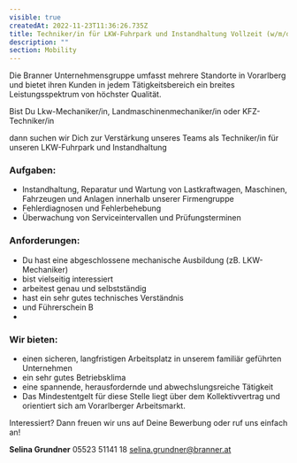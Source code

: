 ```yaml
---
visible: true
createdAt: 2022-11-23T11:36:26.735Z
title: Techniker/in für LKW-Fuhrpark und Instandhaltung Vollzeit (w/m/d)
description: ""
section: Mobility
---
```

Die Branner Unternehmensgruppe umfasst mehrere Standorte in Vorarlberg und bietet ihren Kunden in jedem Tätigkeitsbereich ein breites Leistungsspektrum von höchster Qualität. 

Bist Du Lkw-Mechaniker/in, Landmaschinenmechaniker/in oder KFZ-Techniker/in

dann suchen wir Dich zur Verstärkung unseres Teams als Techniker/in für unseren LKW-Fuhrpark und Instandhaltung

### Aufgaben:

* Instandhaltung, Reparatur und Wartung von Lastkraftwagen, Maschinen, Fahrzeugen und Anlagen innerhalb unserer Firmengruppe
* Fehlerdiagnosen und Fehlerbehebung
* Überwachung von Serviceintervallen und Prüfungsterminen

### Anforderungen:

* Du hast eine abgeschlossene mechanische Ausbildung (zB. LKW-Mechaniker)
* bist vielseitig interessiert
* arbeitest genau und selbstständig
* hast ein sehr gutes technisches Verständnis
* und Führerschein B
*

### Wir bieten:

* einen sicheren, langfristigen Arbeitsplatz in unserem familiär geführten Unternehmen
* ein sehr gutes Betriebsklima 
* eine spannende, herausfordernde und abwechslungsreiche Tätigkeit
* Das Mindestentgelt für diese Stelle liegt über dem Kollektivvertrag und orientiert sich am Vorarlberger Arbeitsmarkt.

Interessiert? Dann freuen wir uns auf Deine Bewerbung oder ruf uns einfach an!



**Selina Grundner**
05523 51141 18
[selina.grundner@branner.at](mailto:selina.grundner@branner.at)